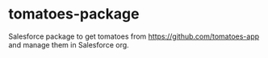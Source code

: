 # tomatoes-package
Salesforce package to get tomatoes from https://github.com/tomatoes-app and manage them in Salesforce org.
